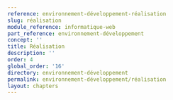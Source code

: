 ```yaml
---
reference: environnement-développement-réalisation
slug: réalisation
module_reference: informatique-web
part_reference: environnement-développement
concept: ''
title: Réalisation
description: ''
order: 4
global_order: '16'
directory: environnement-développement
permalink: environnement-développement/réalisation
layout: chapters
---
```

